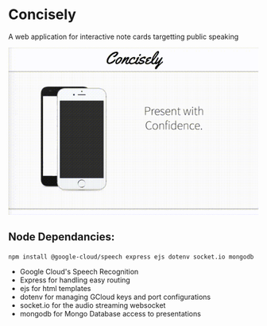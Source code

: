 # Concisely
A web application for interactive note cards targetting public speaking

![Demo gif](concisely.gif)

## Node Dependancies:
`npm install @google-cloud/speech express ejs dotenv socket.io mongodb`
* Google Cloud's Speech Recognition
* Express for handling easy routing
* ejs for html templates
* dotenv for managing GCloud keys and port configurations
* socket.io for the audio streaming websocket
* mongodb for Mongo Database access to presentations
	
